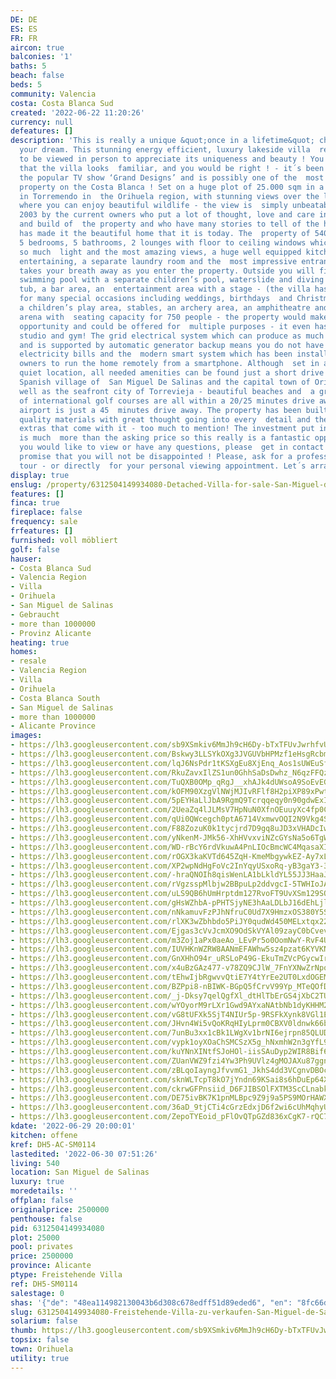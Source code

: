 ```yaml
---
DE: DE
ES: ES
FR: FR
aircon: true
balconies: '1'
baths: 5
beach: false
beds: 5
community: Valencia
costa: Costa Blanca Sud
created: '2022-06-22 11:20:26'
currency: null
defeatures: []
description: 'This is really a unique &quot;once in a lifetime&quot; challenge - get
  your dream. This stunning energy efficient, luxury lakeside villa  really needs
  to be viewed in person to appreciate its uniqueness and beauty ! You may be thinking
  that the villa looks  familiar, and you would be right ! - it´s been featured on
  the popular TV show ‘Grand Designs’ and is possibly one of the  most photographed
  property on the Costa Blanca ! Set on a huge plot of 25.000 sqm in a protected area
  in Torremendo in  the Orihuela region, with stunning views over the lakes and mountains
  where you can enjoy beautiful wildlife - the view is  simply unbeatable. Built in
  2003 by the current owners who put a lot of thought, love and care into the design
  and build of  the property and who have many stories to tell of the hard work that
  has made it the beautiful home that it is today. The  property of 540 sqm features:
  5 bedrooms, 5 bathrooms, 2 lounges with floor to ceiling windows which allow for
  so much  light and the most amazing views, a huge well equipped kitchen ideal for
  entertaining, a separate laundry room and the  most impressive entrance hall which
  takes your breath away as you enter the property. Outside you will find an  impressive
  swimming pool with a separate children’s pool, waterslide and diving board, a hot
  tub, a bar area, an  entertainment area with a stage - (the villa has been a venue
  for many special occasions including weddings, birthdays  and Christmas parties),
  a children’s play area, stables, an archery area, an amphitheatre and horse show
  arena with  seating capacity for 750 people - the property would make a great investment
  opportunity and could be offered for  multiple purposes - it even has its own dance
  studio and gym! The grid electrical system which can produce as much as  60 kw/hr
  and is supported by automatic generator backup means you do not have to worry about
  electricity bills and the  modern smart system which has been installed allows the
  owners to run the home remotely from a smartphone. Although  set in a peaceful and
  quiet location, all needed amenities can be found just a short drive away in the
  Spanish village of  San Miguel De Salinas and the capital town of Orihuela - as
  well as the seafront city of Torrevieja - beautiful beaches and  a great selection
  of international golf courses are all within a 20/25 minutes drive away. Alicante
  airport is just a 45  minutes drive away. The property has been built with the highest
  quality materials with great thought going into every  detail and there are so many
  extras that come with it - too much to mention! The investment put into the property
  is much  more than the asking price so this really is a fantastic opportunity! If
  you would like to view or have any questions, please  get in contact today - we
  promise that you will not be disappointed ! Please, ask for a professional virtual
  tour - or directly  for your personal viewing appointment. Let´s arrange it.'
display: true
enslug: /property/6312504149934080-Detached-Villa-for-sale-San-Miguel-de-Salinas/
features: []
finca: true
fireplace: false
frequency: sale
frfeatures: []
furnished: voll möbliert
golf: false
hauser:
- Costa Blanca Sud
- Valencia Region
- Villa
- Orihuela
- San Miguel de Salinas
- Gebraucht
- more than 1000000
- Provinz Alicante
heating: true
homes:
- resale
- Valencia Region
- Villa
- Orihuela
- Costa Blanca South
- San Miguel de Salinas
- more than 1000000
- Alicante Province
images:
- https://lh3.googleusercontent.com/sb9XSmkiv6MmJh9cH6Dy-bTxTFUvJwrhfvU6oqyRkF0FkbJR-L5OhfvKV0TAsvThCjR1vJiRzKi16FVbr-ydt2Dol7nffiVXK0E=w640-rj-e30-l100
- https://lh3.googleusercontent.com/Bskwy3LLSYkOXg3JVGUVbHPMzf1eHsgRcbmPD4X9xria-wMI2tbnnltRDVW6oeM-t0R5AwAEBtZz4CQAcPJDmnFlCFrtzsfyUD4=w640-rj-e30-l100
- https://lh3.googleusercontent.com/lqJ6NsPdr1tKSXgEu8XjEnq_Aos1sUWEuSf7jz7uokkhjSU0NrhK4I5xabSjg7VxAS2sTFi3XeWDRJXRv38W8qJ3J6QIgMXA6Q=w640-rj-e30-l100
- https://lh3.googleusercontent.com/RkuZavxIlZS1un0GhhSaDsDwhz_N6qzFFQzqZUIy8wmK75ToRXfvbKOPTcFDioCgXPd-mAshHTiUAIyXMLbTVfDrGuNwvWYimw=w640-rj-e30-l100
- https://lh3.googleusercontent.com/TuQXB0OMp_qRgJ__xhAJk4dUWsoA9SoEvEGzN91gmqOHxWTkt8STEYN4UIBq3_80XLyVFvucIYxivoEYqskEpftg8PkNs_7bpw=w640-rj-e30-l100
- https://lh3.googleusercontent.com/kOFM90XzgVlNWjMJIvRFlf8H2piXP89xPwtYnjXK6SXU72WjI6DMUANZf3xx-M0Dr9MUft6b2HTnE_jJQtylakIv2eLgIjPHmA=w640-rj-e30-l100
- https://lh3.googleusercontent.com/5pEYHaLlJbA9RgmQ9Tcrqqeqy0n90gdwExI7-dq_MydouYd5_akqdWefTJHOj8s5NXumGe-KYyjE_NhKhOYlM55KkBTbIYK9qng=w640-rj-e30-l100
- https://lh3.googleusercontent.com/2UeaZq4lJLMsV7HpNuN0XfnOEuuyXc4fp0CJ1KzGumNF-mDqeeE6ZUwyel4Dy5cI39_YtZyxYvQlU1AzRrRLyKWqQp0nWLZhbw=w640-rj-e30-l100
- https://lh3.googleusercontent.com/qUi0QWcegch0ptA6714VxmwvOQI2N9Vkg4SykAxqI5f6KCFYPhSNLcpg_T7bE6-0ov_C6f1vd6PqjVFZCoYOvHiRBKBb-tzMCb8=w640-rj-e30-l100
- https://lh3.googleusercontent.com/F88ZozuK0k1tycjrd7D9gq8uJD3xVHADcIwrNEWDzsa8wvQTmlLO4pk0rFz9cSVlSC-5Xl6zdssh2vKpbGutzCd5Kaz3O1VZIA=w640-rj-e30-l100
- https://lh3.googleusercontent.com/yNkenM-JMk56-XhHVvxviNZcGYsNa5o6TgWxoO1hCJbVHLq8MPcePaoyWhO-JE3mRcrZ3owSzeCze4b3Klgkmz4Qx204adIB7Q=w640-rj-e30-l100
- https://lh3.googleusercontent.com/WD-rBcY6rdVkuwA4PnLIOcBmcWC4MqasaXIZbUxQndOHXTa1yQQMNqSVWVSC-93xXdVfmm5Pxfr91wFGTGYGKr76T_csdJu-aA=w640-rj-e30-l100
- https://lh3.googleusercontent.com/rOGX3kaKVTd645ZqH-KmeMbgywkEZ-Ay7xLIEkskMNhvs4t5FPnOhv-L3OAWfwlsIoR9ittGcxnPlxiUnYdPi7xSAnY_WaOIaA=w640-rj-e30-l100
- https://lh3.googleusercontent.com/XP2wpNdHgFoVc2InYqyUSxoRq-yB3gaY3-3GleLHc2z5GhkTC2CnEawdOGUFQ6NazN78LD8diB311f-NvAlH8I96194bNXcO=w640-rj-e30-l100
- https://lh3.googleusercontent.com/-hraQNOIh8qisWenLA1bLkldYL55JJ3HaaJCHqP2YAeuvPZCRH98wBZa0cU90S2Kl74rIBeWYnGq2XP96pT_yft2Celle1Jgtg=w640-rj-e30-l100
- https://lh3.googleusercontent.com/rVgzsspMlbjw2BBpuLp2ddvgcI-5TWHIoJAsAFxdZwnbsRIYBJmjCeG-JZ8tWUZol3QumDPmvCpNYraflgfCb5EScS2a8EvWng=w640-rj-e30-l100
- https://lh3.googleusercontent.com/uLS9QB6hUmHrptdm127RvoFT9UvXSm129SQUEFzFC-fY5wHr6XT2-9KHPlvY_jHtzIk6FdI7ltN7c4bxh-Z_2co9IImHbV-NU64=w640-rj-e30-l100
- https://lh3.googleusercontent.com/gHsWZhbA-pPHTSjyNE3hAaLDLbJ16dEhLjlQq4OYH_Ritt1gH4L5xfMV7tBoh-60SLr9fjupdFSbzcN9MtlsEcooNLV12-BQHA=w640-rj-e30-l100
- https://lh3.googleusercontent.com/nNkamuvFzPJhNfruC0Ud7X9HmzxOS380Y5S6EJTQygjmlCpzVmfN3aH2tmYWR89le1FEwXx0qHtLb5PASg8h8WcDQ67qhgPSGIM=w640-rj-e30-l100
- https://lh3.googleusercontent.com/rlXK3wZbhbdo5PiJY0qudWd450MELxtqx22bvXNoTUfWtx2aeViigs_wE16dVxoyVzmwe5G9Yly6-xvBJ5C9BJ3DCPMKOj4JE4k=w640-rj-e30-l100
- https://lh3.googleusercontent.com/Ejgas3cVvJcmXO9OdSkVYAl09zayC0bCvevSCVTUPP0x-9tM4gicG6jPuAJlAYrnuAztvELONT9Dg2aBpOPOQ3Bw-VIKe6A9=w640-rj-e30-l100
- https://lh3.googleusercontent.com/m3Zoj1aPx0aeAo_LEvPr5o0OomNwY-RvF4UlMX_XBdcK6IEXxs1ZJZ13G_NRQin_0aoxXqmJ1cE_GkIxW-0d2zXzkva2_h-X_g=w640-rj-e30-l100
- https://lh3.googleusercontent.com/IUVHKnWZRW8AANmEFAWhw5sz4pzat6KYVKNFZLet5UfCyueGLB_78AMGyrMFdMKvBlp4dHwoMtOGvNUzUIxc6m49I2Hoy-5EKP0=w640-rj-e30-l100
- https://lh3.googleusercontent.com/GnXHhO94r_uRSLoP49G-EkuTmZVcPGycwIrT9BrGqdTTLu4xE973uS1rRmt8uVcuToTkWu9-v9Olj-ZXdPJeNvncuo7dyxJ7PA=w640-rj-e30-l100
- https://lh3.googleusercontent.com/x4uBzGAz477-v78ZQ9CJlW_7FnYXNwZrNpo-W9Bs1_eu16H1Noj-rTc8dlgZLuniHIS9qZHuxUIvmW4u_mpNCo_dxyLPSKI0=w640-rj-e30-l100
- https://lh3.googleusercontent.com/tEhwIjbRgwvvQtiE7Y4tYrEe2UT0LxdOGEMz6VgDUYZP9PxLuDuy7JqEz2d2mnvYJwtZylng-EbjlKUep8IVsaISWRxnSeUl_g=w640-rj-e30-l100
- https://lh3.googleusercontent.com/BZPpi8-nBIWK-BGpQ5fCrvV99Yp_MTeQOfDiwkPqoiqT4Ms0ffBkjFNxBIbiRlVjCphgYo6r9zI-XmGLoea6F05AZz-m8MxVvQ=w640-rj-e30-l100
- https://lh3.googleusercontent.com/_j-Dksy7qelQgfXl_dtHlTbErGS4jXbC2TUnhyqvvMF5o5O15DwV0rYgcMgIHqz64ieGXq8LbtvMNqVtmaObuHq-A_7BjTvE=w640-rj-e30-l100
- https://lh3.googleusercontent.com/wYOyorM9rLXr1Gwd9AYxaNAtbNb1dyKHHM28iL5ut8xCWDSbgDIJWvRVV6laHWXaQvEyytVNNoj7j77bi-mMfSHP67RuhHEC=w640-rj-e30-l100
- https://lh3.googleusercontent.com/vG8tUFXk5SjT4NIUr5p-9RSFkXynk8VGl1EQ2tG3lh4WuCnnTu62oiUfl42t5eczpmevQnY_Km7MDuVnMd2M3orEsQkZEo2nmA=w640-rj-e30-l100
- https://lh3.googleusercontent.com/JHvn4Wi5vQoKRqHIyLprm0CBXV0ldnwk66bP4F0sqNx41Q5jjI4Xe-M6HA9mBFCX2ZQ3b2zDgiRaNd1hQFsAYjfuIbxkuv6aFQ=w640-rj-e30-l100
- https://lh3.googleusercontent.com/7unBu3xx1cBk1LWgXv1brNI6ejrpn85QLUD63V_6-cSwiWpWDzV0f-JexKHBsnMl-BJO5ZzaehuU2HLNSbk49OtDCnjlslS9=w640-rj-e30-l100
- https://lh3.googleusercontent.com/vypk1oyXOaChSMCSzX5g_hNxmhW2n3gYfL9avRBZeYWqa9YZzhhIqgwDypH28PZ0MR4JspaRjuFv88Pyv2WbDCfYNSq8PcVuzV4=w640-rj-e30-l100
- https://lh3.googleusercontent.com/kuYNnXINtfSJoHOl-iisSAuDyp2WIR8Bif6SYg9dOUcSsC9vEtXXcW787xaqzGuiKuwCSZW5hox_2zUPtgREu53x25_UxEbbUg=w640-rj-e30-l100
- https://lh3.googleusercontent.com/ZUanVWZ9fzi4Yw3Ph9UVlz4gMOJAXu87ggnsIm5ftZWU2nVBnUfMI2L2Ok_QSxqWG-6iIFGfZHxs2VHpFOFxeNYTuDHXxLfXmqM=w640-rj-e30-l100
- https://lh3.googleusercontent.com/zBLqoIayngJfvvmG1_JkhS4dd3VCgnvDBOcAnvwtfcXAbwanZEg8lt1Qg9tHfcxiAdY75TiWoieeMGNOVKgG6pjbCoJeY-FSyQ=w640-rj-e30-l100
- https://lh3.googleusercontent.com/sknWLTcpT8kO7jYndn69KSai8s6hDuEp64XsRYDeJdF4-wQAy-z2E8nN7WWPInaf3z9TQwDgiMopIIcRuk3lIrU8yy6wWoaytQ=w640-rj-e30-l100
- https://lh3.googleusercontent.com/ckrwGFPnsiid_D6FJIBSOlFXTM3ScCLnabkiNAeoQH8FeytHmEdCHzCI80Xn7JLee3H29NrxYFxCLmRHlifO0jOGaG591ZS0Sl0=w640-rj-e30-l100
- https://lh3.googleusercontent.com/DE75ivBK7K1pnMLBpc9Z9j9a5PS9MOrHAWXmb0_8uVKyaS9iBQuRLzUNqUpy2qHEKyhT6_xMAcKkeSBomR_avI004EimH0vRdg=w640-rj-e30-l100
- https://lh3.googleusercontent.com/36aD_9tjCTi4cGrzEdxjD6f2wi6cUhMqhyU6SzcwIy3zVP-IWLRoP6HXbHF3SD2XBZM9owdBcVF4Qloq-g3FgrUympr2ToaH=w640-rj-e30-l100
- https://lh3.googleusercontent.com/ZepoTYEoid_pFlOvQTpGZd836xCgK7-rQC7cWVYR3WDnw4USCzobFtS7lFBctrxu9dDqsv9ais6ZmkmYufZHR3SvKdQ9GSe2=w640-rj-e30-l100
kdate: '2022-06-29 20:00:01'
kitchen: offene
kref: DH5-AC-SM0114
lastedited: '2022-06-30 07:51:26'
living: 540
location: San Miguel de Salinas
luxury: true
moredetails: ''
offplan: false
originalprice: 2500000
penthouse: false
pid: 6312504149934080
plot: 25000
pool: privates
price: 2500000
province: Alicante
ptype: Freistehende Villa
ref: DH5-SM0114
salestage: 0
shas: '{"de": "48ea114982130043b6d308c678edff51d89eded6", "en": "8fc66d7d8c13732e9827610d696e9db099ead87b"}'
slug: 6312504149934080-Freistehende-Villa-zu-verkaufen-San-Miguel-de-Salinas/
solarium: false
thumb: https://lh3.googleusercontent.com/sb9XSmkiv6MmJh9cH6Dy-bTxTFUvJwrhfvU6oqyRkF0FkbJR-L5OhfvKV0TAsvThCjR1vJiRzKi16FVbr-ydt2Dol7nffiVXK0E=w400-h240-n-rj-e30-l100
topsix: false
town: Orihuela
utility: true
---
```

